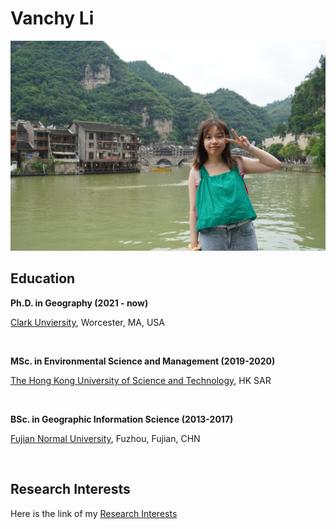 # Vanchy Li

![This is me.](/intro.jpg "Vanchy Li")

## Education

<p><strong>Ph.D. in Geography (2021 - now)</strong></p>
<p><a href="https://www.clarku.edu/">Clark Unviersity</a>, Worcester, MA, USA</p>
<br>

<p><strong>MSc. in Environmental Science and Management (2019-2020)</strong></p>
<p><a href="https://hkust.edu.hk/">The Hong Kong University of Science and Technology</a>, HK SAR</p>
<br>

<p><strong>BSc. in Geographic Information Science (2013-2017)</strong></p>
<p><a href="https://geo.fjnu.edu.cn/en/9857/list.htm">Fujian Normal University</a>, Fuzhou, Fujian, CHN</p>
<br>

## Research Interests

Here is the link of my <a href="https://vanchy-li.github.io/">Research Interests</a>